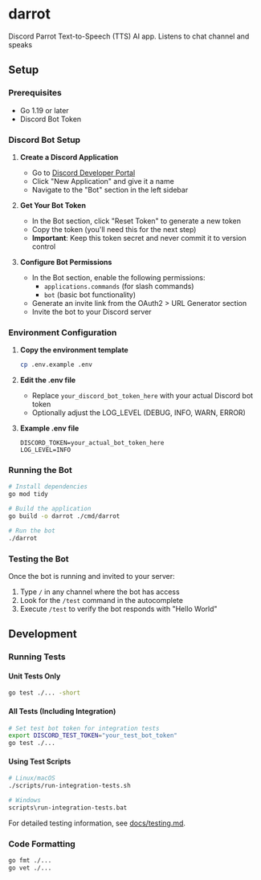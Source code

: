 # darrot
Discord Parrot Text-to-Speech (TTS) AI app. Listens to chat channel and speaks

## Setup

### Prerequisites
- Go 1.19 or later
- Discord Bot Token

### Discord Bot Setup

1. **Create a Discord Application**
   - Go to [Discord Developer Portal](https://discord.com/developers/applications)
   - Click "New Application" and give it a name
   - Navigate to the "Bot" section in the left sidebar

2. **Get Your Bot Token**
   - In the Bot section, click "Reset Token" to generate a new token
   - Copy the token (you'll need this for the next step)
   - **Important**: Keep this token secret and never commit it to version control

3. **Configure Bot Permissions**
   - In the Bot section, enable the following permissions:
     - `applications.commands` (for slash commands)
     - `bot` (basic bot functionality)
   - Generate an invite link from the OAuth2 > URL Generator section
   - Invite the bot to your Discord server

### Environment Configuration

1. **Copy the environment template**
   ```bash
   cp .env.example .env
   ```

2. **Edit the .env file**
   - Replace `your_discord_bot_token_here` with your actual Discord bot token
   - Optionally adjust the LOG_LEVEL (DEBUG, INFO, WARN, ERROR)

3. **Example .env file**
   ```
   DISCORD_TOKEN=your_actual_bot_token_here
   LOG_LEVEL=INFO
   ```

### Running the Bot

```bash
# Install dependencies
go mod tidy

# Build the application
go build -o darrot ./cmd/darrot

# Run the bot
./darrot
```

### Testing the Bot

Once the bot is running and invited to your server:
1. Type `/` in any channel where the bot has access
2. Look for the `/test` command in the autocomplete
3. Execute `/test` to verify the bot responds with "Hello World"

## Development

### Running Tests

#### Unit Tests Only
```bash
go test ./... -short
```

#### All Tests (Including Integration)
```bash
# Set test bot token for integration tests
export DISCORD_TEST_TOKEN="your_test_bot_token"
go test ./...
```

#### Using Test Scripts
```bash
# Linux/macOS
./scripts/run-integration-tests.sh

# Windows
scripts\run-integration-tests.bat
```

For detailed testing information, see [docs/testing.md](docs/testing.md).

### Code Formatting
```bash
go fmt ./...
go vet ./...
```
